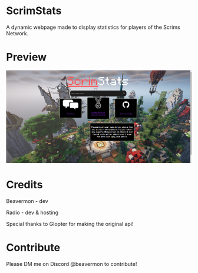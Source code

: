# ScrimStats
A dynamic webpage made to display statistics for players of the Scrims Network. 
# Preview
<img src="site.png">

# Credits
Beavermon - dev

Radio - dev & hosting

Special thanks to Glopter for making the original api!


# Contribute
Please DM me on Discord @beavermon to contribute!
